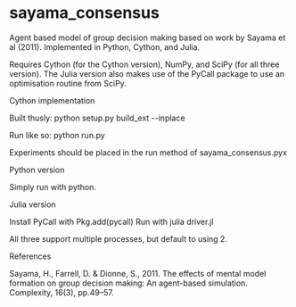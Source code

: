 sayama_consensus
================

Agent based model of group decision making based on work by Sayama et al (2011). Implemented in Python, Cython, and Julia.

Requires Cython (for the Cython version), NumPy, and SciPy (for all three version).
The Julia version also makes use of the PyCall package to use an optimisation routine from SciPy.

Cython implementation

Built thusly:
python setup.py build_ext --inplace

Run like so:
python run.py

Experiments should be placed in the run method of sayama_consensus.pyx

Python version

Simply run with python.

Julia version

Install PyCall with Pkg.add(pycall)
Run with julia driver.jl

All three support multiple processes, but default to using 2.


References

Sayama, H., Farrell, D. & Dionne, S., 2011. The effects of mental model formation on group decision making: An agent-based simulation. Complexity, 16(3), pp.49–57.
